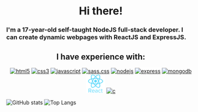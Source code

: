 <h1 align="center">Hi there!</h1>

### I'm a 17-year-old self-taught NodeJS full-stack developer. I can create dynamic webpages with ReactJS and ExpressJS.

<h2 align="center">I have experience with:</h2>
<p align="center">
<a href="https://en.m.wikipedia.org/wiki/HTML">
      <img
        src="https://github.com/MertJSX/MertJSX/assets/122701396/70cc50c7-39ea-4947-8d79-6be41e03c263"
        alt="html5"
        width="45"
        height="45"
      /></a>
      <a href="https://en.m.wikipedia.org/wiki/CSS"><img
        src="https://github.com/MertJSX/MertJSX/assets/122701396/2cfc1f2e-04bd-4400-9bc8-36fdef0db5db"
        alt="css3"
        width="45"
        height="45"
      /></a>
      <a href="https://developer.mozilla.org/en-US/docs/Web/JavaScript"><img
        src="https://github.com/MertJSX/MertJSX/assets/122701396/4270c403-27bb-43bf-92d7-db88c76d3f08"
        alt="javascript"
        width="45"
        height="45"
      /></a>
      <a href="https://sass-lang.com/"><img
        src="https://sass-lang.com/assets/img/styleguide/seal-color.png"
        alt="sass.css"
        width="50"
        height="50"
      /></a>
      <a href="https://nodejs.org/en"><img
        src="https://www.vectorlogo.zone/logos/nodejs/nodejs-icon.svg"
        alt="nodejs"
        width="50"
        height="50"
      /></a>
      <a href="https://expressjs.com/"><img
        src="https://github.com/MertJSX/MertJSX/assets/122701396/f9132784-1cbd-4cab-8182-484a91b9ea34"
        alt="express"
        style="background-color: white"
        width="50"
        height="50"
      /></a>
      <a href="https://www.mongodb.com/"><img
        src="https://www.vectorlogo.zone/logos/mongodb/mongodb-icon.svg"
        alt="mongodb"
        width="50"
        height="50"
      /></a>
      <a href="https://react.dev/"><img
          src="https://raw.githubusercontent.com/devicons/devicon/master/icons/react/react-original-wordmark.svg"
          alt="react"
          width="50"
          height="50"
      /></a>
      <a href="https://en.m.wikipedia.org/wiki/C_(programming_language)"><img
        src="https://upload.wikimedia.org/wikipedia/commons/thumb/1/18/C_Programming_Language.svg/380px-C_Programming_Language.svg.png?20201031132917"
        alt="c"
        width="50"
        height="50"
      /></a>
    </p>

![GitHub stats](https://github-readme-stats.vercel.app/api?username=MertJSX&show_icons=true&theme=gotham&hide=contribs&include_all_commits=true)
![Top Langs](https://github-readme-stats.vercel.app/api/top-langs/?username=MertJSX&layout=compact&theme=gotham)
<!--
**MertJSX/MertJSX** is a ✨ _special_ ✨ repository because its `README.md` (this file) appears on your GitHub profile.

Here are some ideas to get you started:

- 🔭 I’m currently working on ...
- 🌱 I’m currently learning ...
- 👯 I’m looking to collaborate on ...
- 🤔 I’m looking for help with ...
- 💬 Ask me about ...
- 📫 How to reach me: ...
- 😄 Pronouns: ...
- ⚡ Fun fact: ...
-->
